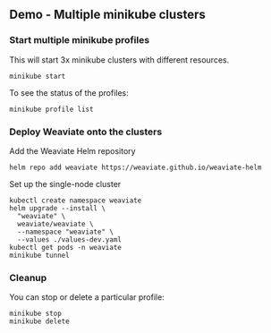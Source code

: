 ## Demo - Multiple minikube clusters

### Start multiple minikube profiles

This will start 3x minikube clusters with different resources.

```shell
minikube start
```

To see the status of the profiles:

```shell
minikube profile list
```

### Deploy Weaviate onto the clusters

Add the Weaviate Helm repository

```shell
helm repo add weaviate https://weaviate.github.io/weaviate-helm
```

Set up the single-node cluster

```shell
kubectl create namespace weaviate
helm upgrade --install \
  "weaviate" \
  weaviate/weaviate \
  --namespace "weaviate" \
  --values ./values-dev.yaml
kubectl get pods -n weaviate
minikube tunnel
```

### Cleanup

You can stop or delete a particular profile:

```shell
minikube stop
minikube delete
```

